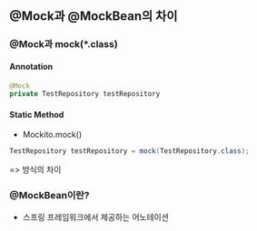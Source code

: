 ## @Mock과 @MockBean의 차이
### @Mock과 mock(\*.class)
#### Annotation
```java
@Mock
private TestRepository testRepository
```
#### Static Method
- Mockito.mock()
```java
TestRepository testRepository = mock(TestRepository.class);
```

=> 방식의 차이

### @MockBean이란?
- 스프링 프레임워크에서 제공하는 어노테이션

```java

```
